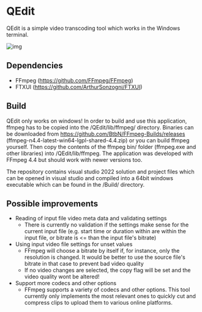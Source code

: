 # QEdit
QEdit is a simple video transcoding tool which works in the Windows terminal.

![img](https://i.imgur.com/v7nIVj7.gif)

## Dependencies
- FFmpeg (https://github.com/FFmpeg/FFmpeg)
- FTXUI (https://github.com/ArthurSonzogni/FTXUI)

## Build
QEdit only works on windows!
In order to build and use this application, ffmpeg has to be copied into the /QEdit/lib/ffmpeg/ directory.
Binaries can be downloaded from https://github.com/BtbN/FFmpeg-Builds/releases (ffmpeg-n4.4-latest-win64-lgpl-shared-4.4.zip) or you can build ffmpeg yourself. Then copy the contents of the ffmpeg bin/ folder (ffmpeg.exe and other libraries) into /QEdit/lib/ffmpeg. The application was developed with FFmpeg 4.4 but should work with newer versions too.

The repository contains visual studio 2022 solution and project files which can be opened in visual studio and compiled into a 64bit windows executable which can be found in the /Build/ directory.

## Possible improvements
- Reading of input file video meta data and validating settings
    - There is currently no validation if the settings make sense for the current input file (e.g. start time or duration within are within the input file, or bitrate is <= than the input file's bitrate)
- Using input video file settings for unset values
    - FFmpeg will choose a bitrate by itself if, for instance, only the resolution is changed. It would be better to use the source file's bitrate in that case to prevent bad video quality
    - If no video changes are selected, the copy flag will be set and the video quality wont be altered!
- Support more codecs and other options
    - FFmpeg supports a variety of codecs and other options. This tool currently only implements the most relevant ones to quickly cut and compress clips to upload them to various online platforms.